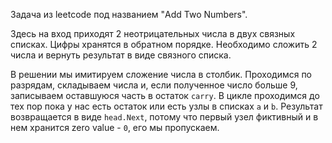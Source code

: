 Задача из leetcode под названием "Add Two Numbers".

Здесь на вход приходят 2 неотрицательных числа в двух связных списках. Цифры хранятся в обратном порядке. Необходимо сложить 2 числа и вернуть результат в виде связного списка.

В решении мы имитируем сложение числа в столбик. Проходимся по разрядам, складываем числа и, если полученное число больше 9, записываем оставшуюся часть в остаток `carry`. В цикле проходимся до тех пор пока у нас есть остаток или есть узлы в списках `a` и `b`. Результат возвращается в виде `head.Next`, потому что первый узел фиктивный и в нем хранится zero value - `0`, его мы пропускаем.